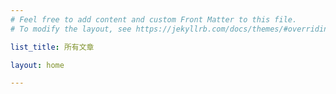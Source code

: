```yaml
---
# Feel free to add content and custom Front Matter to this file.
# To modify the layout, see https://jekyllrb.com/docs/themes/#overriding-theme-defaults

list_title: 所有文章

layout: home

---
```


